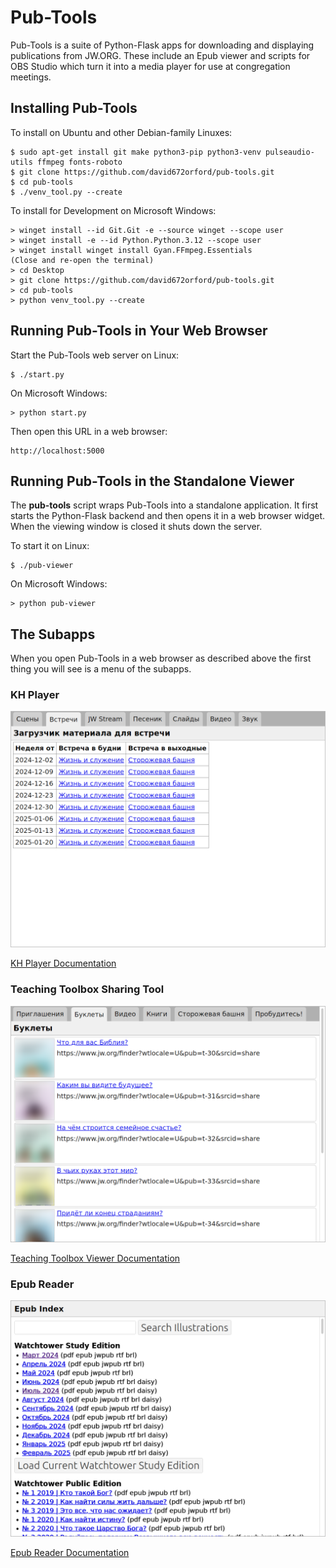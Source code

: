 # Pub-Tools

Pub-Tools is a suite of Python-Flask apps for downloading and displaying
publications from JW.ORG. These include an Epub viewer and scripts for
OBS Studio which turn it into a media player for use at congregation meetings.

## Installing Pub-Tools

To install on Ubuntu and other Debian-family Linuxes:

    $ sudo apt-get install git make python3-pip python3-venv pulseaudio-utils ffmpeg fonts-roboto
    $ git clone https://github.com/david672orford/pub-tools.git
    $ cd pub-tools
    $ ./venv_tool.py --create

To install for Development on Microsoft Windows:

    > winget install --id Git.Git -e --source winget --scope user
    > winget install -e --id Python.Python.3.12 --scope user
    > winget install winget install Gyan.FFmpeg.Essentials
    (Close and re-open the terminal)
    > cd Desktop
    > git clone https://github.com/david672orford/pub-tools.git
    > cd pub-tools
    > python venv_tool.py --create

## Running Pub-Tools in Your Web Browser

Start the Pub-Tools web server on Linux:

    $ ./start.py

On Microsoft Windows:

    > python start.py

Then open this URL in a web browser:

    http://localhost:5000

## Running Pub-Tools in the Standalone Viewer

The **pub-tools** script wraps Pub-Tools into a standalone application.
It first starts the Python-Flask backend and then opens it in a web browser
widget. When the viewing window is closed it shuts down the server.

To start it on Linux:

    $ ./pub-viewer

On Microsoft Windows:

    > python pub-viewer

## The Subapps

When you open Pub-Tools in a web browser as described above the first
thing you will see is a menu of the subapps.

### KH Player

![Screenshot of Meetings tab in KH Player](docs/images/screenshot-khplayer-meetings.png)

[KH Player Documentation](docs/subapp-khplayer.md)

### Teaching Toolbox Sharing Tool

![Screenshot of the Teaching Toolbox Sharing Tool](docs/images/screenshot-toolbox.png)

[Teaching Toolbox Viewer Documentation](docs/subapp-toolbox.md)

### Epub Reader

![Screenshot of the Epub Reader](docs/images/screenshot-epubs.png)

[Epub Reader Documentation](docs/subapp-epubs.md)
